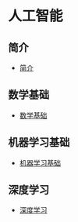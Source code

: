 

# 人工智能

## 简介

- [简介](01_introduction/README.md)


## 数学基础
- [数学基础](10_math/README.md)


## 机器学习基础
- [机器学习基础](40_shallow-learning/README.md)

## 深度学习

- [深度学习](60_deep-learning/README.md)

